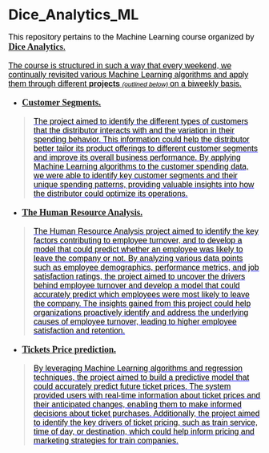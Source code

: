 # Dice_Analytics_ML
<font face="Arial" size="3" color="black">This repository pertains to the Machine Learning course organized by <font face="Arial Black" size="4" color="black"><u>[__Dice Analytics__.](https://diceanalytics.pk/)

<font face="Arial" size="3" color="black">The course is structured in such a way that every weekend, we continually revisited various Machine Learning algorithms and apply them through different <u>[__projects__](https://github.com/Sanaullah-nahk/Dice_Analytics_ML/tree/main/Assignments)</u> <font face="Arial" size="2" color="black">*(outlined below)* <font face="Arial" size="3" color="black">on a biweekly basis.

  - <font face="Arial Black" size="4" color="blue"><u>[__Customer Segments.__](https://github.com/Sanaullah-nahk/Dice_Analytics_ML/blob/main/Assignments/Customer%20Segementation/customer_segments_tasks.ipynb)
> <font face="Arial" size="3" color="black">The project aimed to identify the different types of customers that the distributor interacts with and the variation in their spending behavior. This information could help the distributor better tailor its product offerings to different customer segments and improve its overall business performance. By applying Machine Learning algorithms to the customer spending data, we were able to identify key customer segments and their unique spending patterns, providing valuable insights into how the distributor could optimize its operations.

  - <font face="Arial Black" size="4" color="blue"><u>[__The Human Resource Analysis.__](https://github.com/Sanaullah-nahk/Dice_Analytics_ML/blob/main/Assignments/HR%20Churn%20Prediction%20Project-2/HR%20Prediction-Tasks.ipynb)
> <font face="Arial" size="3" color="black">The Human Resource Analysis project aimed to identify the key factors contributing to employee turnover, and to develop a model that could predict whether an employee was likely to leave the company or not. By analyzing various data points such as employee demographics, performance metrics, and job satisfaction ratings, the project aimed to uncover the drivers behind employee turnover and develop a model that could accurately predict which employees were most likely to leave the company. The insights gained from this project could help organizations proactively identify and address the underlying causes of employee turnover, leading to higher employee satisfaction and retention.

  - <font face="Arial Black" size="4" color="blue"><u>[__Tickets Price prediction.__](https://github.com/Sanaullah-nahk/Dice_Analytics_ML/blob/main/Assignments/Price%20Prediction%20project%20-regression/Price%20Prediction%20project%20-regression.ipynb)
> <font face="Arial" size="3" color="black">By leveraging Machine Learning algorithms and regression techniques, the project aimed to build a predictive model that could accurately predict future ticket prices. The system provided users with real-time information about ticket prices and their anticipated changes, enabling them to make informed decisions about ticket purchases. Additionally, the project aimed to identify the key drivers of ticket pricing, such as train service, time of day, or destination, which could help inform pricing and marketing strategies for train companies.